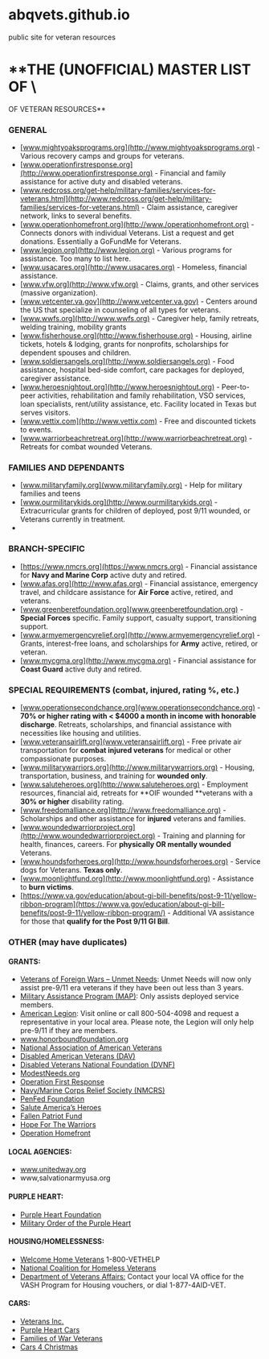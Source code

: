 # abqvets.github.io
public site for veteran resources
# **THE (UNOFFICIAL) MASTER LIST OF \
OF VETERAN RESOURCES**


### **GENERAL**



* [www.mightyoaksprograms.org](http://www.mightyoaksprograms.org) - Various recovery camps and groups for veterans.
* [www.operationfirstresponse.org](http://www.operationfirstresponse.org) - Financial and family assistance for active duty and disabled veterans.
* [www.redcross.org/get-help/military-families/services-for-veterans.html](http://www.redcross.org/get-help/military-families/services-for-veterans.html) - Claim assistance, caregiver network, links to several benefits.
* [www.operationhomefront.org](http://www./operationhomefront.org) - Connects donors with individual Veterans. List a request and get donations. Essentially a GoFundMe for Veterans.
* [www.legion.org](http://www.legion.org) - Various programs for assistance. Too many to list here.
* [www.usacares.org](http://www.usacares.org) - Homeless, financial assistance.
* [www.vfw.org](http://www.vfw.org) - Claims, grants, and other services (massive organization).
* [www.vetcenter.va.gov](http://www.vetcenter.va.gov) - Centers around the US that specialize in counseling of all types for veterans.
* [www.wwfs.org](http://www.wwfs.org) - Caregiver help, family retreats, welding training, mobility grants
* [www.fisherhouse.org](http://www.fisherhouse.org) - Housing, airline tickets, hotels & lodging, grants for nonprofits, scholarships for dependent spouses and children.
* [www.soldiersangels.org](http://www.soldiersangels.org) - Food assistance, hospital bed-side comfort, care packages for deployed, caregiver assistance.
* [www.heroesnightout.org](http://www.heroesnightout.org) - Peer-to-peer activities, rehabilitation and family rehabilitation, VSO services, loan specialists, rent/utility assistance, etc. Facility located in Texas but serves visitors.
* [www.vettix.com](http://www.vettix.com) - Free and discounted tickets to events.
* [www.warriorbeachretreat.org](http://www.warriorbeachretreat.org) - Retreats for combat wounded Veterans.


### FAMILIES AND DEPENDANTS



* [www.militaryfamily.org](www.militaryfamily.org) - Help for military families and teens
* [www.ourmilitarykids.org](http://www.ourmilitarykids.org) - Extracurricular grants for children of deployed, post 9/11 wounded, or Veterans currently in treatment.
* 


### **BRANCH-SPECIFIC**



* [https://www.nmcrs.org](https://www.nmcrs.org) - Financial assistance for **Navy and Marine Corp** active duty and retired.
* [www.afas.org](http://www.afas.org) - Financial assistance, emergency travel, and childcare assistance for **Air Force** active, retired, and veterans.
* [www.greenberetfoundation.org](www.greenberetfoundation.org) - **Special Forces** specific. Family support, casualty support, transitioning support.
* [www.armyemergencyrelief.org](http://www.armyemergencyrelief.org) - Grants, interest-free loans, and scholarships for **Army** active, retired, or veteran.
* [www.mycgma.org](http://www.mycgma.org) - Financial assistance for **Coast Guard** active duty and retired.


### **SPECIAL REQUIREMENTS (combat, injured, rating %, etc.)**



* [www.operationsecondchance.org](www.operationsecondchance.org) - **70% or higher rating with &lt; $4000 a month in income with honorable discharge**. Retreats, scholarships, and financial assistance with necessities like housing and utilities.  
* [www.veteransairlift.org](www.veteransairlift.org) - Free private air transportation for **combat injured veterans** for medical or other compassionate purposes.
* [www.militarywarriors.org](http://www.militarywarriors.org) - Housing, transportation, business, and training for **wounded only**.
* [www.saluteheroes.org](http://www.saluteheroes.org) - Employment resources, financial aid, retreats for **OIF wounded **veterans with a **30% or higher** disability rating.
* [www.freedomalliance.org](http://www.freedomalliance.org) - Scholarships and other assistance for **injured** veterans and families. 
* [www.woundedwarriorproject.org](http://www.woundedwarriorproject.org) - Training and planning for health, finances, careers. For **physically OR mentally wounded** Veterans.
* [www.houndsforheroes.org](http://www.houndsforheroes.org) - Service dogs for Veterans. **Texas only**.
* [www.moonlightfund.org](http://www.moonlightfund.org) - Assistance to **burn victims**.
* [https://www.va.gov/education/about-gi-bill-benefits/post-9-11/yellow-ribbon-program](https://www.va.gov/education/about-gi-bill-benefits/post-9-11/yellow-ribbon-program/) - Additional VA assistance for those that **qualify for the Post 9/11 GI Bill**.


### **OTHER (may have duplicates)**


#### **GRANTS:**



* [Veterans of Foreign Wars – Unmet Needs](https://www.vfw.org/assistance/financial-grants): Unmet Needs will now only assist pre-9/11 era veterans if they have been out less than 3 years.
* [Military Assistance Program (MAP)](https://www.vfw.org/community/troop-support): Only assists deployed service members.
* [American Legion](http://www.legion.org/): Visit online or call 800-504-4098 and request a representative in your local area. Please note, the Legion will only help pre-9/11 if they are members.
* www.honorboundfoundation.org
* [National Association of American Veterans](https://www.naavets.org/)
* [Disabled American Veterans (DAV)](https://www.dav.org/)
* [Disabled Veterans National Foundation (DVNF)](https://www.dvnf.org/)
* [ModestNeeds.org](https://www.modestneeds.org/)
* [Operation First Response](https://www.operationfirstresponse.org/)
* [Navy/Marine Corps Relief Society (NMCRS)](https://nmcrs.org/)
* [PenFed Foundation](https://penfedfoundation.org/)
* [Salute America’s Heroes](https://saluteheroes.org/)
* [Fallen Patriot Fund](https://www.fallenpatriotfund.org/)
* [Hope For The Warriors](https://www.hopeforthewarriors.org/)
* [Operation Homefront](https://operationhomefront.org/)


#### **LOCAL AGENCIES:**



* www.unitedway.org
* www,salvationarmyusa.org


#### **PURPLE HEART:**



* [Purple Heart Foundation](https://purpleheartfoundation.org/)
* [Military Order of the Purple Heart](https://www.purpleheart.org/)


#### **HOUSING/HOMELESSNESS:**



* [Welcome Home Veterans](https://www.welcomeveterans.org/vet-programs/resources-for-vets/) 1-800-VETHELP
* [National Coalition for Homeless Veterans](http://www.nchv.org/)
* [Department of Veterans Affairs:](https://www.va.gov/homeless/hud-vash.asp) Contact your local VA office for the VASH Program for Housing vouchers, or dial 1-877-4AID-VET.


#### CARS:



* [Veterans Inc.](https://www.veteransinc.org/)
* [Purple Heart Cars](http://www.purpleheartcars.org/)
* [Families of War Veterans](https://familiesofwarveterans.org/veterans-program/)
* [Cars 4 Christmas](http://www.cars4christmas.org/)
